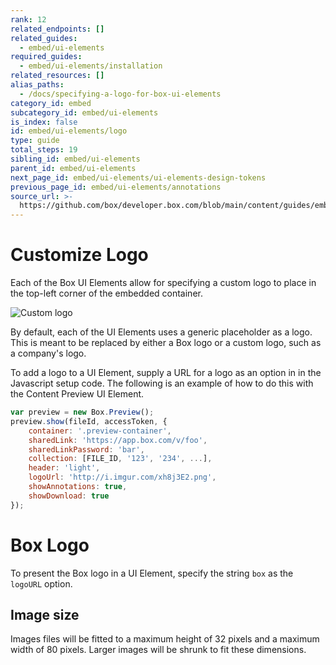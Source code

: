 ```yaml
---
rank: 12
related_endpoints: []
related_guides:
  - embed/ui-elements
required_guides:
  - embed/ui-elements/installation
related_resources: []
alias_paths:
  - /docs/specifying-a-logo-for-box-ui-elements
category_id: embed
subcategory_id: embed/ui-elements
is_index: false
id: embed/ui-elements/logo
type: guide
total_steps: 19
sibling_id: embed/ui-elements
parent_id: embed/ui-elements
next_page_id: embed/ui-elements/ui-elements-design-tokens
previous_page_id: embed/ui-elements/annotations
source_url: >-
  https://github.com/box/developer.box.com/blob/main/content/guides/embed/ui-elements/logo.md
---
```

# Customize Logo

Each of the Box UI Elements allow for specifying a custom logo to place in the
top-left corner of the embedded container.

<ImageFrame border>

![Custom logo](./images/elements-logo.png)

</ImageFrame>

By default, each of the UI Elements uses a generic placeholder as a logo. This
is meant to be replaced by either a Box logo or a custom logo, such as a
company's logo.

To add a logo to a UI Element, supply a URL for a logo as an option in in the
Javascript setup code. The following is an example of how to do this with the
Content Preview UI Element.

```js
var preview = new Box.Preview();
preview.show(fileId, accessToken, {
    container: '.preview-container',
    sharedLink: 'https://app.box.com/v/foo',
    sharedLinkPassword: 'bar',
    collection: [FILE_ID, '123', '234', ...],
    header: 'light',
    logoUrl: 'http://i.imgur.com/xh8j3E2.png',
    showAnnotations: true,
    showDownload: true
});
```

<Message>

# Box Logo

To present the Box logo in a UI Element, specify the string `box` as the
`logoURL` option.

</Message>

## Image size

Images files will be fitted to a maximum height of 32 pixels and a maximum width
of 80 pixels. Larger images will be shrunk to fit these dimensions.